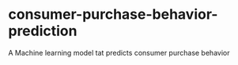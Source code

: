 # consumer-purchase-behavior-prediction
A Machine learning model tat predicts consumer purchase behavior
